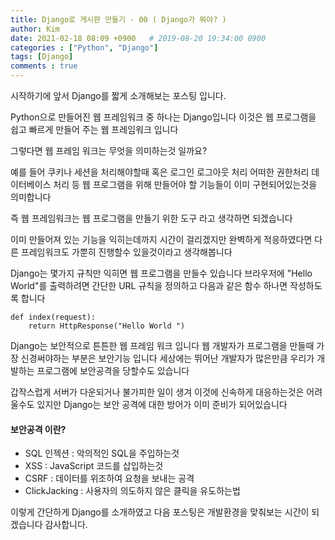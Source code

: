 ```yaml
---
title: Django로 게시판 만들기 - 00 ( Django가 뭐야? )
author: Kim
date: 2021-02-18 08:09 +0900   # 2019-08-20 19:34:00 0900
categories : ["Python", "Django"]
tags: [Django]
comments : true
---
```


시작하기에 앞서 Django를 짧게 소개해보는 포스팅 입니다.

Python으로 만들어진 웹 프레임워크 중 하나는 Django입니다 이것은 웹 프로그램을 쉽고 빠르게 만들어 주는 웹 프레임워크 입니다

그렇다면 웹 프레임 워크는 무엇을 의미하는것 일까요?

예를 들어 쿠키나 세션을 처리해야할때 혹은 로그인 로그아웃 처리 어떠한 권한처리 데이터베이스 처리 등
웹 프로그램을 위해 만들어야 할 기능들이 이미 구현되어있는것을 의미합니다

즉 웹 프레임워크는 웹 프로그램을 만들기 위한 도구 라고 생각하면 되겠습니다

이미 만들어져 있는 기능을 익히는데까지 시간이 걸리겠지만 완벽하게 적응하였다면
다른 프레임워크도 가뿐히 진행할수 있을것이라고 생각해봅니다

Django는 몇가지 규칙만 익히면 웹 프로그램을 만들수 있습니다 브라우저에 "Hello World"를 출력하려면
간단한 URL 규칙을 정의하고 다음과 같은 함수 하나면 작성하도록 합니다

```
def index(request):
    return HttpResponse("Hello World ")
```

Django는 보안적으로 튼튼한 웹 프레임 워크 입니다
웹 개발자가 프로그램을 만들때 가장 신경써야하는 부분은 보안기능 입니다
세상에는 뛰어난 개발자가 많은만큼 우리가 개발하는 프로그램에 보안공격을 당할수도 있습니다

갑작스럽게 서버가 다운되거나 불가피한 일이 생겨 이것에 신속하게 대응하는것은 어려울수도 있지만
Django는 보안 공격에 대한 방어가 이미 준비가 되어있습니다

#### 보안공격 이란?
* SQL 인젝션 : 악의적인 SQL을 주입하는것
* XSS : JavaScript 코드를 삽입하는것
* CSRF : 데이터를 위조하여 요청을 보내는 공격
* ClickJacking : 사용자의 의도하지 않은 클릭을 유도하는법

이렇게 간단하게 Django를 소개하였고
다음 포스팅은 개발환경을 맞춰보는 시간이 되겠습니다 감사합니다.





